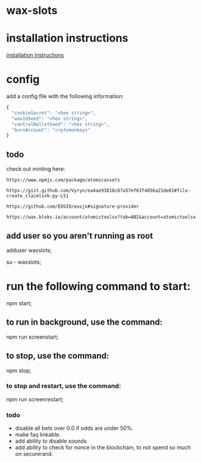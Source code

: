 # wax-slots

# installation instructions

  [installation instructions](docs/installation.md)

# config

  add a config file with the following information:

```js
{
  "cookieSecret": "<hex string>",
  "waxIdSeed": "<hex string>",
  "centralWalletSeed": "<hex string>",
  "burnAccount": "crptomonkeys"
}
```

## todo

check out minting here:

    https://www.npmjs.com/package/atomicassets

    https://gist.github.com/Vyryn/ea4ae93818c87a57ef63f4056a21de01#file-create_claimlink-py-L51

    https://github.com/EOSIO/eosjs#signature-provider

    https://wax.bloks.io/account/atomictoolsx?tab=ABI&account=atomictoolsx

## add user so you aren't running as root

  adduser waxslots;

  su - waxslots;

# run the following command to start:

  npm start;

## to run in background, use the command:

  npm run screenstart;

## to stop, use the command:

  npm stop;

### to stop and restart, use the command:

  npm run screenrestart;

### todo

- disable all bets over 0.0 if odds are under 50%.
- make faq linkable.
- add ability to disable sounds
- add ability to check for nonce in the blockchain, to not spend so much on securerand.
